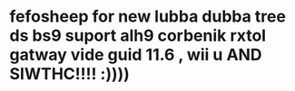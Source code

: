 # fefosheep for new lubba dubba tree ds bs9 suport alh9 corbenik rxtol gatway vide guid 11.6 , wii u AND SIWTHC!!!! :))))